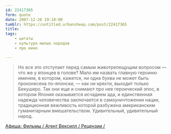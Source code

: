 ```yaml
---
id: 22417365
form: quote
date: 2007-12-26 19:10:00
tumblr: https://untitled.urbansheep.com/post/22417365
title: 
tags:
    - цитаты
    - культура малых народов
    - про кино

---
```


<blockquote>
Но все это отступает перед самым животрепещущим вопросом — что же у японцев в голове? Мало им назвать главную героиню именем, в котором, кажется, ни одна буква не может быть произнесена по-японски, — как ни кряхти, выходит только Бекуширо. Так они еще и снимают про нее героический эпос, в котором Япония оказывается исчадием ада, и единственная надежда человечества заключается в самоуничтожении нации, традиционная вежливость которой разбужена американским гуманитарным вмешательством. Удивительный, удивительный народ.
</blockquote>

<a href="http://www.afisha.ru/personalpage/191689/review/196034/">Афиша: Фильмы / Агент Вексилл / Рецензии /</a>
